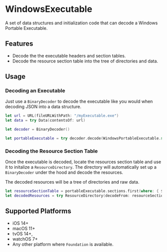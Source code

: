 # WindowsExecutable

A set of data structures and initialization code that can decode a Windows Portable Executable.

## Features

- Decode the the executable headers and section tables.
- Decode the resource section table into the tree of directories and data.

## Usage

### Decoding an Executable

Just use a `BinaryDecoder` to decode the executable like you would when decoding JSON into a data structure.

```swift
let url = URL(fileURLWithPath: "/myExecutable.exe")
let data = try Data(contentsOf: url)

let decoder = BinaryDecoder()

let portableExecutable = try decoder.decode(WindowsPortableExecutable.self, from: data)
```

### Decoding the Resource Section Table

Once the executable is decoded, locate the resources section table and use it to initalize a `ResourceDirectory`. The directory will automatically set up a `BinaryDecoder` under the hood and decode the resources. 

The decoded resources will be a tree of directories and raw data.

```swift
let resourceSectionTable = portableExecutable.sections.first(where: { $0.header.name.contains("rsrc") })!
let decodedResources = try ResourceDirectory(decodeFrom: resourceSectionTable)
```

## Supported Platforms

- iOS 14+
- macOS 11+
- tvOS 14+,
- watchOS 7+
- Any other platform where `Foundation` is available.



 
